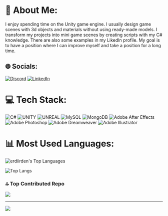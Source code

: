# 💫 About Me:
I enjoy spending time on the Unity game engine. I usually design game scenes with 3d objects and materials without using ready-made models. I transform my projects into mini game scenes by creating scripts with my C# knowledge. There are also some examples in my LikedIn profile. My goal is to have a position where I can improve myself and take a position for a long time.


## 🌐 Socials:
[![Discord](https://img.shields.io/badge/Discord-%237289DA.svg?logo=discord&logoColor=white)](https://discord.gg/xerdi3) [![LinkedIn](https://img.shields.io/badge/LinkedIn-%230077B5.svg?logo=linkedin&logoColor=white)](https://linkedin.com/in/erdi-irden) 

# 💻 Tech Stack:
![C#](https://img.shields.io/badge/c%23-%23239120.svg?style=for-the-badge&logo=c-sharp&logoColor=white) ![UNITY](https://img.shields.io/badge/Unity-%2320232a.svg?style=for-the-badge&logo=unity&logoColor=white) ![UNREAL](https://img.shields.io/badge/unreal-%2320232a.svg?style=for-the-badge&logo=unreal-engine&logoColor=white) ![MySQL](https://img.shields.io/badge/mysql-%2300f.svg?style=for-the-badge&logo=mysql&logoColor=white) ![MongoDB](https://img.shields.io/badge/MongoDB-%234ea94b.svg?style=for-the-badge&logo=mongodb&logoColor=white) ![Adobe After Effects](https://img.shields.io/badge/Adobe%20After%20Effects-9999FF.svg?style=for-the-badge&logo=Adobe%20After%20Effects&logoColor=white) ![Adobe Photoshop](https://img.shields.io/badge/adobephotoshop-%2331A8FF.svg?style=for-the-badge&logo=adobephotoshop&logoColor=white) ![Adobe Dreamweaver](https://img.shields.io/badge/Adobe%20Dreamweaver-FF61F6.svg?style=for-the-badge&logo=Adobe%20Dreamweaver&logoColor=white) ![Adobe Illustrator](https://img.shields.io/badge/adobeillustrator-%23FF9A00.svg?style=for-the-badge&logo=adobeillustrator&logoColor=white)
# 📊 Most Used Languages:
![erdiirden's Top Languages](https://github-readme-stats.vercel.app/api/top-langs/?username=erdiirden&theme=dark&show_icons=true&hide_border=true&layout=compact)

![Top Langs](https://github-readme-stats.vercel.app/api/top-langs/?username=erdiirden&langs_count=8)


### 🔝 Top Contributed Repo
![](https://github-contributor-stats.vercel.app/api?username=erdiirden&limit=5&theme=swift&combine_all_yearly_contributions=true)


---
[![](https://visitcount.itsvg.in/api?id=erdiirden&icon=0&color=12)](https://visitcount.itsvg.in)

<!-- Proudly created with GPRM ( https://gprm.itsvg.in ) -->
